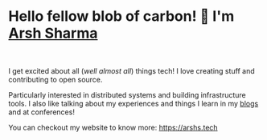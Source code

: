 <h1 align='left'>Hello fellow blob of carbon! 👋 I'm <a href="http://rinkiyakedad.github.io/">Arsh Sharma</a></h1></br>

I get excited about all (*well almost all*) things tech! I love creating stuff and contributing to open source.

Particularly interested in distributed systems and building infrastructure tools. I also like talking about my experiences and things I learn in my [blogs](http://rinkiyakedad.github.io/tags) and at conferences!

You can checkout my website to know more: https://arshs.tech 

